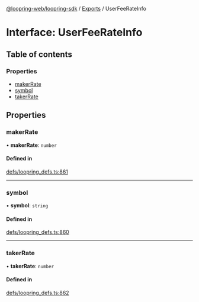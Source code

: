 [@loopring-web/loopring-sdk](../README.md) / [Exports](../modules.md) / UserFeeRateInfo

# Interface: UserFeeRateInfo

## Table of contents

### Properties

- [makerRate](UserFeeRateInfo.md#makerrate)
- [symbol](UserFeeRateInfo.md#symbol)
- [takerRate](UserFeeRateInfo.md#takerrate)

## Properties

### makerRate

• **makerRate**: `number`

#### Defined in

[defs/loopring_defs.ts:861](https://github.com/Loopring/loopring_sdk/blob/1b21a8d/src/defs/loopring_defs.ts#L861)

___

### symbol

• **symbol**: `string`

#### Defined in

[defs/loopring_defs.ts:860](https://github.com/Loopring/loopring_sdk/blob/1b21a8d/src/defs/loopring_defs.ts#L860)

___

### takerRate

• **takerRate**: `number`

#### Defined in

[defs/loopring_defs.ts:862](https://github.com/Loopring/loopring_sdk/blob/1b21a8d/src/defs/loopring_defs.ts#L862)
